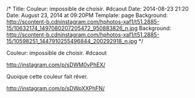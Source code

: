 /*
Title: Couleur: impossible de choisir. #dcaout
Date: 2014-08-23 21:20
Date: August 23, 2014 at 09:20PM
Template: page
Background: http://scontent-b.cdninstagram.com/hphotos-xaf1/t51.2885-15/10632174_1497080207205472_950883826_n.jpg
Background: http://scontent-b.cdninstagram.com/hphotos-xaf1/t51.2885-15/10598251_1447910255496844_200292918_n.jpg
*/

Couleur: impossible de choisir. #dcaout

http://instagram.com/p/sDWM0vPhEX/

Quoique cette couleur fait rêver.

http://instagram.com/p/sDWpXXPhFN/
